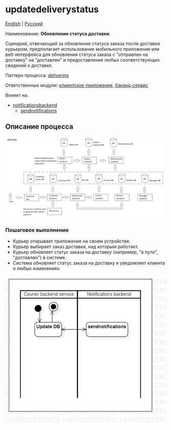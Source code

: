 # updatedeliverystatus

[English](updatedeliverystatus.md) | [Русский](updatedeliverystatus.ru.md)

Наименование: **Обновление статуса доставки**.

Сценарий, отвечающий за обновление статуса заказа после доставки курьером, предполагает использование мобильного приложения или веб-интерфейса для обновления статуса заказа с "отправлен на доставку" на "доставлен" и предоставления любых соответствующих сведений о доставке.

Паттерн процесса: [delivering](../../processpatterns/delivering.ru.md)

Ответственные модули: [клиентское приложение](../../frontend/courierclient.md), [бэкэнд-сервис](../../backend/courierbackend.md)

Влияет на:
- [notificationsbackend](../../backend/notificationsbackend.ru.md)
    - [sendnotifications](../notificationsbackend/sendnotifications.ru.md)

## Описание процесса

![delivering_overall](../../img/delivering_overall.png)

### Пошаговое выполнение

- Курьер открывает приложение на своем устройстве.
- Курьер выбирает заказ доставки, над которым работает.
- Курьер обновляет статус заказа на доставку (например, "в пути", "доставлен") в системе.
- Система обновляет статус заказа на доставку и уведомляет клиента о любых изменениях.

![courier.updatedeliverystatus](../../img/activitydiagrams/courier.updatedeliverystatus.png)
